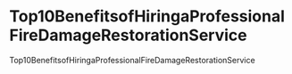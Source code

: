 # Top10BenefitsofHiringaProfessionalFireDamageRestorationService
Top10BenefitsofHiringaProfessionalFireDamageRestorationService
